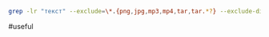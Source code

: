 ```bash
grep -lr "текст" --exclude=\*.{png,jpg,mp3,mp4,tar,tar.*?} --exclude-dir=bitrix
```

#useful